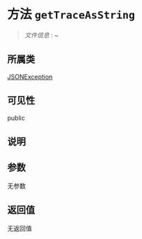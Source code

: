 # 方法 `getTraceAsString`

> *文件信息* : ~

## 所属类 

[JSONException](../JSONException.md)

## 可见性

public

## 说明



## 参数


无参数


## 返回值

无返回值
